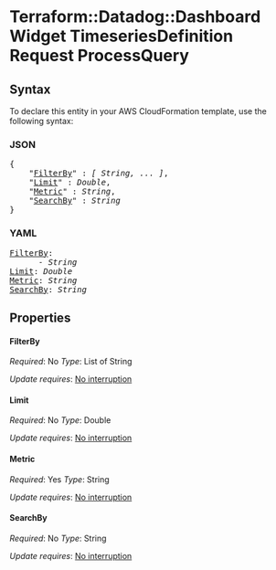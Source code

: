 # Terraform::Datadog::Dashboard Widget TimeseriesDefinition Request ProcessQuery

## Syntax

To declare this entity in your AWS CloudFormation template, use the following syntax:

### JSON

<pre>
{
    "<a href="#filterby" title="FilterBy">FilterBy</a>" : <i>[ String, ... ]</i>,
    "<a href="#limit" title="Limit">Limit</a>" : <i>Double</i>,
    "<a href="#metric" title="Metric">Metric</a>" : <i>String</i>,
    "<a href="#searchby" title="SearchBy">SearchBy</a>" : <i>String</i>
}
</pre>

### YAML

<pre>
<a href="#filterby" title="FilterBy">FilterBy</a>: <i>
      - String</i>
<a href="#limit" title="Limit">Limit</a>: <i>Double</i>
<a href="#metric" title="Metric">Metric</a>: <i>String</i>
<a href="#searchby" title="SearchBy">SearchBy</a>: <i>String</i>
</pre>

## Properties

#### FilterBy

_Required_: No
_Type_: List of String

_Update requires_: [No interruption](https://docs.aws.amazon.com/AWSCloudFormation/latest/UserGuide/using-cfn-updating-stacks-update-behaviors.html#update-no-interrupt)

#### Limit

_Required_: No
_Type_: Double

_Update requires_: [No interruption](https://docs.aws.amazon.com/AWSCloudFormation/latest/UserGuide/using-cfn-updating-stacks-update-behaviors.html#update-no-interrupt)

#### Metric

_Required_: Yes
_Type_: String

_Update requires_: [No interruption](https://docs.aws.amazon.com/AWSCloudFormation/latest/UserGuide/using-cfn-updating-stacks-update-behaviors.html#update-no-interrupt)

#### SearchBy

_Required_: No
_Type_: String

_Update requires_: [No interruption](https://docs.aws.amazon.com/AWSCloudFormation/latest/UserGuide/using-cfn-updating-stacks-update-behaviors.html#update-no-interrupt)

